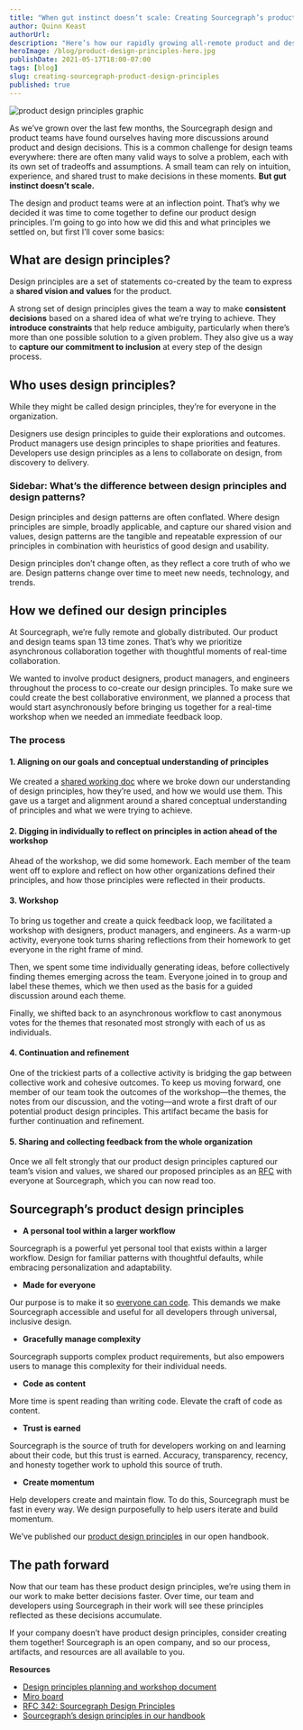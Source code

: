 ```yaml
---
title: "When gut instinct doesn’t scale: Creating Sourcegraph’s product design principles"
author: Quinn Keast
authorUrl: 
description: "Here’s how our rapidly growing all-remote product and design teams collaborated asynchronously to define Sourcegraph’s inclusive product design principles to help us scale consistently."
heroImage: /blog/product-design-principles-hero.jpg
publishDate: 2021-05-17T18:00-07:00
tags: [blog]
slug: creating-sourcegraph-product-design-principles
published: true
---
```


![product design principles graphic](/blog/product-design-principles-hero.jpg)

As we’ve grown over the last few months, the Sourcegraph design and product teams have found ourselves having more discussions around product and design decisions. 
This is a common challenge for design teams everywhere: there are often many valid ways to solve a problem, each with its own set of tradeoffs and assumptions. 
A small team can rely on intuition, experience, and shared trust to make decisions in these moments. **But gut instinct doesn’t scale.**

The design and product teams were at an inflection point. That’s why we decided it was time to come together to define our product design principles. 
I’m going to go into how we did this and what principles we settled on, but first I’ll cover some basics:


## What are design principles?

Design principles are a set of statements co-created by the team to express a **shared vision and values** for the product.

A strong set of design principles gives the team a way to make **consistent decisions** based on a shared idea of what we’re trying to achieve. 
They **introduce constraints** that help reduce ambiguity, particularly when there’s more than one possible solution to a given problem. They also give us a way to **capture our commitment to inclusion** at every step of the design process.


## Who uses design principles?

While they might be called design principles, they’re for everyone in the organization.

Designers use design principles to guide their explorations and outcomes. Product managers use design principles to shape priorities and features. 
Developers use design principles as a lens to collaborate on design, from discovery to delivery.


### Sidebar: What’s the difference between design principles and design patterns?

Design principles and design patterns are often conflated. Where design principles are simple, broadly applicable, and capture our shared vision and values, design patterns are the tangible and repeatable expression of our principles in combination with heuristics of good design and usability. 

Design principles don’t change often, as they reflect a core truth of who we are. Design patterns change over time to meet new needs, technology, and trends.


## How we defined our design principles

At Sourcegraph, we’re fully remote and globally distributed. Our product and design teams span 13 time zones. 
That’s why we prioritize asynchronous collaboration together with thoughtful moments of real-time collaboration.

We wanted to involve product designers, product managers, and engineers throughout the process to co-create our design principles. 
To make sure we could create the best collaborative environment, we planned a process that would start asynchronously before bringing us together for a real-time workshop when we needed an immediate feedback loop.


### The process


#### 1. Aligning on our goals and conceptual understanding of principles

We created a [shared working doc](https://docs.google.com/document/d/10Ko8z1ozVaUStuPG2-cM_EJUVJvcgabv8qZYNAJXn24/edit#) where we broke down our understanding of design principles, how they’re used, and how we would use them. 
This gave us a target and alignment around a shared conceptual understanding of principles and what we were trying to achieve.


#### 2. Digging in individually to reflect on principles in action ahead of the workshop

Ahead of the workshop, we did some homework. Each member of the team went off to explore and reflect on how other organizations defined their principles, and how those principles were reflected in their products. 


#### 3. Workshop

To bring us together and create a quick feedback loop, we facilitated a workshop with designers, product managers, and engineers. 
As a warm-up activity, everyone took turns sharing reflections from their homework to get everyone in the right frame of mind.

Then, we spent some time individually generating ideas, before collectively finding themes emerging across the team. 
Everyone joined in to group and label these themes, which we then used as the basis for a guided discussion around each theme.

Finally, we shifted back to an asynchronous workflow to cast anonymous votes for the themes that resonated most strongly with each of us as individuals.


#### 4. Continuation and refinement

One of the trickiest parts of a collective activity is bridging the gap between collective work and cohesive outcomes. 
To keep us moving forward, one member of our team took the outcomes of the workshop—the themes, the notes from our discussion, and the voting—and wrote a first draft of our potential product design principles. 
This artifact became the basis for further continuation and refinement.


#### 5. Sharing and collecting feedback from the whole organization

Once we all felt strongly that our product design principles captured our team’s vision and values, we shared our proposed principles as an [RFC](https://docs.google.com/document/d/1zRbtZR68ZITYypSAJJ63Ir_fFPxJfTtidJmsrxUXW7o/edit#) with everyone at Sourcegraph, which you can now read too.


## Sourcegraph’s product design principles

*   **A personal tool within a larger workflow**

Sourcegraph is a powerful yet personal tool that exists within a larger workflow. Design for familiar patterns with thoughtful defaults, while embracing personalization and adaptability.

*   **Made for everyone**

Our purpose is to make it so [everyone can code](/company/strategy#purpose). This demands we make Sourcegraph accessible and useful for all developers through universal, inclusive design.

*   **Gracefully manage complexity**

Sourcegraph supports complex product requirements, but also empowers users to manage this complexity for their individual needs.

*   **Code as content**

More time is spent reading than writing code. Elevate the craft of code as content.

*   **Trust is earned**

Sourcegraph is the source of truth for developers working on and learning about their code, but this trust is earned. Accuracy, transparency, recency, and honesty together work to uphold this source of truth.
*   **Create momentum**

Help developers create and maintain flow. To do this, Sourcegraph must be fast in every way. We design purposefully to help users iterate and build momentum.

We’ve published our [product design principles](https://about.sourcegraph.com/handbook/product/design_principles) in our open handbook.

## The path forward

Now that our team has these product design principles, we’re using them in our work to make better decisions faster. 
Over time, our team and developers using Sourcegraph in their work will see these principles reflected as these decisions accumulate.

If your company doesn’t have product design principles, consider creating them together! 
Sourcegraph is an open company, and so our process, artifacts, and resources are all available to you.

**Resources**

*   [Design principles planning and workshop document](https://docs.google.com/document/d/10Ko8z1ozVaUStuPG2-cM_EJUVJvcgabv8qZYNAJXn24/edit#)
*   [Miro board](https://miro.com/app/board/o9J_lT0O5TU=/)
*   [RFC 342: Sourcegraph Design Principles](https://docs.google.com/document/d/1zRbtZR68ZITYypSAJJ63Ir_fFPxJfTtidJmsrxUXW7o/edit#)
*   [Sourcegraph’s design principles in our handbook](https://about.sourcegraph.com/handbook/product/design_principles)

